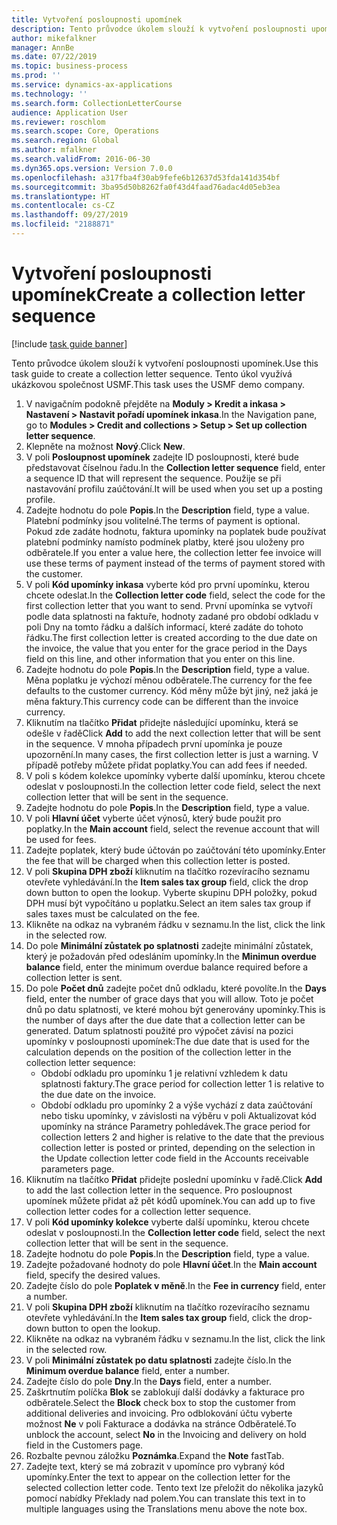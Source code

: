 ```yaml
---
title: Vytvoření posloupnosti upomínek
description: Tento průvodce úkolem slouží k vytvoření posloupnosti upomínek.
author: mikefalkner
manager: AnnBe
ms.date: 07/22/2019
ms.topic: business-process
ms.prod: ''
ms.service: dynamics-ax-applications
ms.technology: ''
ms.search.form: CollectionLetterCourse
audience: Application User
ms.reviewer: roschlom
ms.search.scope: Core, Operations
ms.search.region: Global
ms.author: mfalkner
ms.search.validFrom: 2016-06-30
ms.dyn365.ops.version: Version 7.0.0
ms.openlocfilehash: a317fba4f30ab9fefe6b12637d53fda141d354bf
ms.sourcegitcommit: 3ba95d50b8262fa0f43d4faad76adac4d05eb3ea
ms.translationtype: HT
ms.contentlocale: cs-CZ
ms.lasthandoff: 09/27/2019
ms.locfileid: "2188871"
---
```

# <a name="create-a-collection-letter-sequence"></a><span data-ttu-id="60595-103">Vytvoření posloupnosti upomínek</span><span class="sxs-lookup"><span data-stu-id="60595-103">Create a collection letter sequence</span></span>

[!include [task guide banner](../../includes/task-guide-banner.md)]

<span data-ttu-id="60595-104">Tento průvodce úkolem slouží k vytvoření posloupnosti upomínek.</span><span class="sxs-lookup"><span data-stu-id="60595-104">Use this task guide to create a collection letter sequence.</span></span> <span data-ttu-id="60595-105">Tento úkol využívá ukázkovou společnost USMF.</span><span class="sxs-lookup"><span data-stu-id="60595-105">This task uses the USMF demo company.</span></span>

1. <span data-ttu-id="60595-106">V navigačním podokně přejděte na **Moduly > Kredit a inkasa > Nastavení > Nastavit pořadí upomínek inkasa**.</span><span class="sxs-lookup"><span data-stu-id="60595-106">In the Navigation pane, go to **Modules > Credit and collections > Setup > Set up collection letter sequence**.</span></span>
2. <span data-ttu-id="60595-107">Klepněte na možnost **Nový**.</span><span class="sxs-lookup"><span data-stu-id="60595-107">Click **New**.</span></span>
3. <span data-ttu-id="60595-108">V poli **Posloupnost upomínek** zadejte ID posloupnosti, které bude představovat číselnou řadu.</span><span class="sxs-lookup"><span data-stu-id="60595-108">In the **Collection letter sequence** field, enter a sequence ID that will represent the sequence.</span></span> <span data-ttu-id="60595-109">Použije se při nastavování profilu zaúčtování.</span><span class="sxs-lookup"><span data-stu-id="60595-109">It will be used when you set up a posting profile.</span></span>
4. <span data-ttu-id="60595-110">Zadejte hodnotu do pole **Popis**.</span><span class="sxs-lookup"><span data-stu-id="60595-110">In the **Description** field, type a value.</span></span>  <span data-ttu-id="60595-111">Platební podmínky jsou volitelné.</span><span class="sxs-lookup"><span data-stu-id="60595-111">The terms of payment is optional.</span></span> <span data-ttu-id="60595-112">Pokud zde zadáte hodnotu, faktura upomínky na poplatek bude používat platební podmínky namísto podmínek platby, které jsou uloženy pro odběratele.</span><span class="sxs-lookup"><span data-stu-id="60595-112">If you enter a value here, the collection letter fee invoice will use these terms of payment instead of the terms of payment stored with the customer.</span></span>  
5. <span data-ttu-id="60595-113">V poli **Kód upomínky inkasa** vyberte kód pro první upomínku, kterou chcete odeslat.</span><span class="sxs-lookup"><span data-stu-id="60595-113">In the **Collection letter code** field, select the code for the first collection letter that you want to send.</span></span> <span data-ttu-id="60595-114">První upomínka se vytvoří podle data splatnosti na faktuře, hodnoty zadané pro období odkladu v poli Dny na tomto řádku a dalších informací, které zadáte do tohoto řádku.</span><span class="sxs-lookup"><span data-stu-id="60595-114">The first collection letter is created according to the due date on the invoice, the value that you enter for the grace period in the Days field on this line, and other information that you enter on this line.</span></span>  
6. <span data-ttu-id="60595-115">Zadejte hodnotu do pole **Popis**.</span><span class="sxs-lookup"><span data-stu-id="60595-115">In the **Description** field, type a value.</span></span> <span data-ttu-id="60595-116">Měna poplatku je výchozí měnou odběratele.</span><span class="sxs-lookup"><span data-stu-id="60595-116">The currency for the fee defaults to the customer currency.</span></span> <span data-ttu-id="60595-117">Kód měny může být jiný, než jaká je měna faktury.</span><span class="sxs-lookup"><span data-stu-id="60595-117">This currency code can be different than the invoice currency.</span></span>  
7. <span data-ttu-id="60595-118">Kliknutím na tlačítko **Přidat** přidejte následující upomínku, která se odešle v řadě</span><span class="sxs-lookup"><span data-stu-id="60595-118">Click **Add** to add the next collection letter that will be sent in the sequence.</span></span> <span data-ttu-id="60595-119">V mnoha případech první upomínka je pouze upozornění.</span><span class="sxs-lookup"><span data-stu-id="60595-119">In many cases, the first collection letter is just a warning.</span></span> <span data-ttu-id="60595-120">V případě potřeby můžete přidat poplatky.</span><span class="sxs-lookup"><span data-stu-id="60595-120">You can add fees if needed.</span></span>  
8. <span data-ttu-id="60595-121">V poli s kódem kolekce upomínky vyberte další upomínku, kterou chcete odeslat v posloupnosti.</span><span class="sxs-lookup"><span data-stu-id="60595-121">In the collection letter code field, select the next collection letter that will be sent in the sequence.</span></span>
9. <span data-ttu-id="60595-122">Zadejte hodnotu do pole **Popis**.</span><span class="sxs-lookup"><span data-stu-id="60595-122">In the **Description** field, type a value.</span></span>
10. <span data-ttu-id="60595-123">V poli **Hlavní účet** vyberte účet výnosů, který bude použit pro poplatky.</span><span class="sxs-lookup"><span data-stu-id="60595-123">In the **Main account** field, select the revenue account that will be used for fees.</span></span>
11. <span data-ttu-id="60595-124">Zadejte poplatek, který bude účtován po zaúčtování této upomínky.</span><span class="sxs-lookup"><span data-stu-id="60595-124">Enter the fee that will be charged when this collection letter is posted.</span></span>
12. <span data-ttu-id="60595-125">V poli **Skupina DPH zboží** kliknutím na tlačítko rozevíracího seznamu otevřete vyhledávání.</span><span class="sxs-lookup"><span data-stu-id="60595-125">In the **Item sales tax group** field, click the drop down button to open the lookup.</span></span> <span data-ttu-id="60595-126">Vyberte skupinu DPH položky, pokud DPH musí být vypočítáno u poplatku.</span><span class="sxs-lookup"><span data-stu-id="60595-126">Select an item sales tax group if sales taxes must be calculated on the fee.</span></span>  
13. <span data-ttu-id="60595-127">Klikněte na odkaz na vybraném řádku v seznamu.</span><span class="sxs-lookup"><span data-stu-id="60595-127">In the list, click the link in the selected row.</span></span>
14. <span data-ttu-id="60595-128">Do pole **Minimální zůstatek po splatnosti** zadejte minimální zůstatek, který je požadován před odesláním upomínky.</span><span class="sxs-lookup"><span data-stu-id="60595-128">In the **Minimun overdue balance** field, enter the minimum overdue balance required before a collection letter is sent.</span></span>
15. <span data-ttu-id="60595-129">Do pole **Počet dnů** zadejte počet dnů odkladu, které povolíte.</span><span class="sxs-lookup"><span data-stu-id="60595-129">In the **Days** field, enter the number of grace days that you will allow.</span></span> <span data-ttu-id="60595-130">Toto je počet dnů po datu splatnosti, ve které mohou být generovány upomínky.</span><span class="sxs-lookup"><span data-stu-id="60595-130">This is the number of days after the due date that a collection letter can be generated.</span></span> <span data-ttu-id="60595-131">Datum splatnosti použité pro výpočet závisí na pozici upomínky v posloupnosti upomínek:</span><span class="sxs-lookup"><span data-stu-id="60595-131">The due date that is used for the calculation depends on the position of the collection letter in the collection letter sequence:</span></span>
    - <span data-ttu-id="60595-132">Období odkladu pro upomínku 1 je relativní vzhledem k datu splatnosti faktury.</span><span class="sxs-lookup"><span data-stu-id="60595-132">The grace period for collection letter 1 is relative to the due date on the invoice.</span></span>
    - <span data-ttu-id="60595-133">Období odkladu pro upomínky 2 a výše vychází z data zaúčtování nebo tisku upomínky, v závislosti na výběru v poli Aktualizovat kód upomínky na stránce Parametry pohledávek.</span><span class="sxs-lookup"><span data-stu-id="60595-133">The grace period for collection letters 2 and higher is relative to the date that the previous collection letter is posted or printed, depending on the selection in the Update collection letter code field in the Accounts receivable parameters page.</span></span>  
16. <span data-ttu-id="60595-134">Kliknutím na tlačítko **Přidat** přidejte poslední upomínku v řadě.</span><span class="sxs-lookup"><span data-stu-id="60595-134">Click **Add** to add the last collection letter in the sequence.</span></span> <span data-ttu-id="60595-135">Pro posloupnost upomínek můžete přidat až pět kódů upomínek.</span><span class="sxs-lookup"><span data-stu-id="60595-135">You can add up to five collection letter codes for a collection letter sequence.</span></span>  
17. <span data-ttu-id="60595-136">V poli **Kód upomínky kolekce** vyberte další upomínku, kterou chcete odeslat v posloupnosti.</span><span class="sxs-lookup"><span data-stu-id="60595-136">In the **Collection letter code** field, select the next collection letter that will be sent in the sequence.</span></span>
18. <span data-ttu-id="60595-137">Zadejte hodnotu do pole **Popis**.</span><span class="sxs-lookup"><span data-stu-id="60595-137">In the **Description** field, type a value.</span></span>
19. <span data-ttu-id="60595-138">Zadejte požadované hodnoty do pole **Hlavní účet**.</span><span class="sxs-lookup"><span data-stu-id="60595-138">In the **Main account** field, specify the desired values.</span></span>
20. <span data-ttu-id="60595-139">Zadejte číslo do pole **Poplatek v měně**.</span><span class="sxs-lookup"><span data-stu-id="60595-139">In the **Fee in currency** field, enter a number.</span></span>
21. <span data-ttu-id="60595-140">V poli **Skupina DPH zboží** kliknutím na tlačítko rozevíracího seznamu otevřete vyhledávání.</span><span class="sxs-lookup"><span data-stu-id="60595-140">In the **Item sales tax group** field, click the drop-down button to open the lookup.</span></span>
22. <span data-ttu-id="60595-141">Klikněte na odkaz na vybraném řádku v seznamu.</span><span class="sxs-lookup"><span data-stu-id="60595-141">In the list, click the link in the selected row.</span></span>
23. <span data-ttu-id="60595-142">V poli **Minimální zůstatek po datu splatnosti** zadejte číslo.</span><span class="sxs-lookup"><span data-stu-id="60595-142">In the **Minimum overdue balance** field, enter a number.</span></span>
24. <span data-ttu-id="60595-143">Zadejte číslo do pole **Dny**.</span><span class="sxs-lookup"><span data-stu-id="60595-143">In the **Days** field, enter a number.</span></span>
25. <span data-ttu-id="60595-144">Zaškrtnutím políčka **Blok** se zablokují další dodávky a fakturace pro odběratele.</span><span class="sxs-lookup"><span data-stu-id="60595-144">Select the **Block** check box to stop the customer from additional deliveries and invoicing.</span></span> <span data-ttu-id="60595-145">Pro odblokování účtu vyberte možnost **Ne** v poli Fakturace a dodávka na stránce Odběratelé.</span><span class="sxs-lookup"><span data-stu-id="60595-145">To unblock the account, select **No** in the Invoicing and delivery on hold field in the Customers page.</span></span>  
26. <span data-ttu-id="60595-146">Rozbalte pevnou záložku **Poznámka**.</span><span class="sxs-lookup"><span data-stu-id="60595-146">Expand the **Note** fastTab.</span></span>
27. <span data-ttu-id="60595-147">Zadejte text, který se má zobrazit v upomínce pro vybraný kód upomínky.</span><span class="sxs-lookup"><span data-stu-id="60595-147">Enter the text to appear on the collection letter for the selected collection letter code.</span></span> <span data-ttu-id="60595-148">Tento text lze přeložit do několika jazyků pomocí nabídky Překlady nad polem.</span><span class="sxs-lookup"><span data-stu-id="60595-148">You can translate this text in to multiple languages using the Translations menu above the note box.</span></span>  

